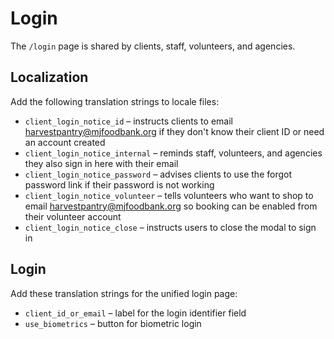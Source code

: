# Login

The `/login` page is shared by clients, staff, volunteers, and agencies.

## Localization

Add the following translation strings to locale files:

- `client_login_notice_id` – instructs clients to email harvestpantry@mjfoodbank.org if they don't know their client ID or need an account created
- `client_login_notice_internal` – reminds staff, volunteers, and agencies they also sign in here with their email
- `client_login_notice_password` – advises clients to use the forgot password link if their password is not working
- `client_login_notice_volunteer` – tells volunteers who want to shop to email harvestpantry@mjfoodbank.org so booking can be enabled from their volunteer account
- `client_login_notice_close` – instructs users to close the modal to sign in

## Login

Add these translation strings for the unified login page:

- `client_id_or_email` – label for the login identifier field
- `use_biometrics` – button for biometric login
